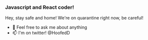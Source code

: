 ### Javascript and React coder!

Hey, stay safe and home! We're on quarantine right now, be careful!

- 💬 Feel free to ask me about anything
- 📫 I'm on twitter! @HoofedD

